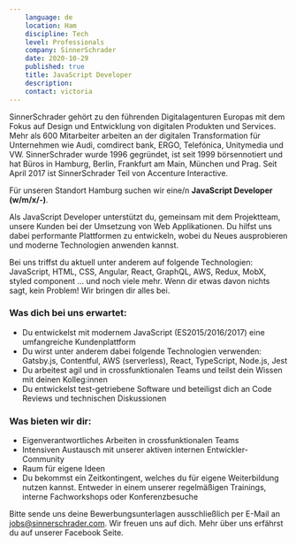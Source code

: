 ```yaml
---
    language: de
    location: Ham
    discipline: Tech
    level: Professionals
    company: SinnerSchrader
    date: 2020-10-29
    published: true
    title: JavaScript Developer
    description: 
    contact: victoria
---
```


SinnerSchrader gehört zu den führenden Digitalagenturen Europas mit dem Fokus auf Design und Entwicklung von digitalen Produkten und Services. Mehr als 600 Mitarbeiter arbeiten an der digitalen Transformation für Unternehmen wie Audi, comdirect bank, ERGO, Telefónica, Unitymedia und VW. SinnerSchrader wurde 1996 gegründet, ist seit 1999 börsennotiert und hat Büros in Hamburg, Berlin, Frankfurt am Main, München und Prag. Seit April 2017 ist SinnerSchrader Teil von Accenture Interactive.

Für unseren Standort Hamburg suchen wir eine/n **JavaScript Developer (w/m/x/-)**.

Als JavaScript Developer unterstützt du, gemeinsam mit dem Projektteam, unsere Kunden bei der Umsetzung von Web Applikationen. Du hilfst uns dabei performante Plattformen zu entwickeln, wobei du Neues ausprobieren und moderne Technologien anwenden kannst.

Bei uns triffst du aktuell unter anderem auf folgende Technologien: JavaScript, HTML, CSS, Angular, React, GraphQL, AWS, Redux, MobX, styled component … und noch viele mehr. Wenn dir etwas davon nichts sagt, kein Problem! Wir bringen dir alles bei.

### Was dich bei uns erwartet:
- Du entwickelst mit modernem JavaScript (ES2015/2016/2017) eine umfangreiche Kundenplattform
- Du wirst unter anderem dabei folgende Technologien verwenden: Gatsby.js, Contentful, AWS (serverless), React, TypeScript, Node.js, Jest
- Du arbeitest agil und in crossfunktionalen Teams und teilst dein Wissen mit deinen Kolleg:innen
- Du entwickelst test-getriebene Software und beteiligst dich an Code Reviews und technischen Diskussionen

### Was bieten wir dir:
- Eigenverantwortliches Arbeiten in crossfunktionalen Teams
- Intensiven Austausch mit unserer aktiven internen Entwickler-Community
- Raum für eigene Ideen
- Du bekommst ein Zeitkontingent, welches du für eigene Weiterbildung nutzen kannst. Entweder in einem unserer regelmäßigen Trainings, interne Fachworkshops oder Konferenzbesuche

Bitte sende uns deine Bewerbungsunterlagen ausschließlich per E-Mail an <jobs@sinnerschrader.com>. Wir freuen uns auf dich. Mehr über uns erfährst du auf unserer Facebook Seite. 